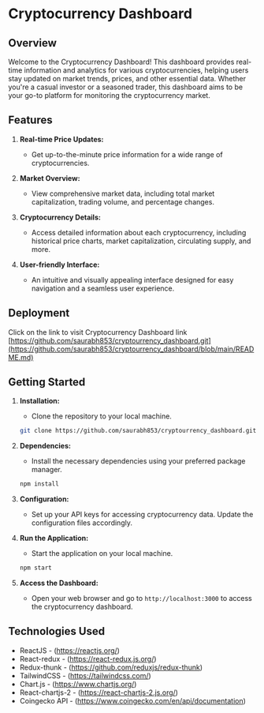 # Cryptocurrency Dashboard

## Overview

Welcome to the Cryptocurrency Dashboard! This dashboard provides real-time information and analytics for various cryptocurrencies, helping users stay updated on market trends, prices, and other essential data. Whether you're a casual investor or a seasoned trader, this dashboard aims to be your go-to platform for monitoring the cryptocurrency market.

## Features

1. **Real-time Price Updates:**
   - Get up-to-the-minute price information for a wide range of cryptocurrencies.

2. **Market Overview:**
   - View comprehensive market data, including total market capitalization, trading volume, and percentage changes.

3. **Cryptocurrency Details:**
   - Access detailed information about each cryptocurrency, including historical price charts, market capitalization, circulating supply, and more.

4. **User-friendly Interface:**
   - An intuitive and visually appealing interface designed for easy navigation and a seamless user experience.

## Deployment

Click on the link to visit Cryptocurrency Dashboard link [https://github.com/saurabh853/cryptourrency_dashboard.git](https://github.com/saurabh853/cryptourrency_dashboard/blob/main/README.md)


## Getting Started

1. **Installation:**
   - Clone the repository to your local machine.
   ```bash
   git clone https://github.com/saurabh853/cryptourrency_dashboard.git
   ```

2. **Dependencies:**
   - Install the necessary dependencies using your preferred package manager.
   ```bash
   npm install
   ```

3. **Configuration:**
   - Set up your API keys for accessing cryptocurrency data. Update the configuration files accordingly.

4. **Run the Application:**
   - Start the application on your local machine.
   ```bash
   npm start
   ```

5. **Access the Dashboard:**
   - Open your web browser and go to `http://localhost:3000` to access the cryptocurrency dashboard.

## Technologies Used

- ReactJS - (https://reactjs.org/)
- React-redux - (https://react-redux.js.org/)
- Redux-thunk - (https://github.com/reduxjs/redux-thunk)
- TailwindCSS - (https://tailwindcss.com/)
- Chart.js - (https://www.chartjs.org/)
- React-chartjs-2 - (https://react-chartjs-2.js.org/)
- Coingecko API - (https://www.coingecko.com/en/api/documentation)


